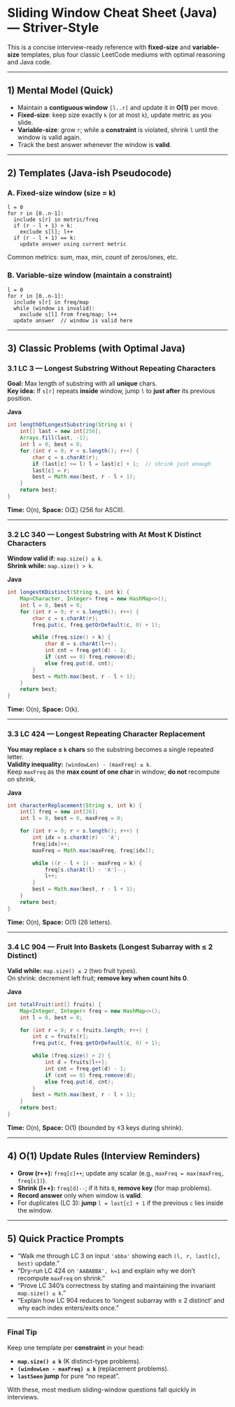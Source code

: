 # Sliding Window Cheat Sheet (Java) — Striver-Style

This is a concise interview-ready reference with **fixed-size** and **variable-size** templates, plus four classic LeetCode mediums with optimal reasoning and Java code.

---

## 1) Mental Model (Quick)
- Maintain a **contiguous window** `[l..r]` and update it in **O(1)** per move.
- **Fixed-size**: keep size exactly `k` (or at most `k`), update metric as you slide.
- **Variable-size**: grow `r`; while a **constraint** is violated, shrink `l` until the window is valid again.
- Track the best answer whenever the window is **valid**.

---

## 2) Templates (Java-ish Pseudocode)

### A. Fixed-size window (size = k)
```text
l = 0
for r in [0..n-1]:
  include s[r] in metric/freq
  if (r - l + 1) > k:
    exclude s[l]; l++
  if (r - l + 1) == k:
    update answer using current metric
```

Common metrics: sum, max, min, count of zeros/ones, etc.

### B. Variable-size window (maintain a constraint)
```text
l = 0
for r in [0..n-1]:
  include s[r] in freq/map
  while (window is invalid):
    exclude s[l] from freq/map; l++
  update answer  // window is valid here
```

---

## 3) Classic Problems (with Optimal Java)

### 3.1 LC 3 — Longest Substring Without Repeating Characters
**Goal:** Max length of substring with all **unique** chars.  
**Key idea:** If `s[r]` repeats **inside** window, jump `l` to **just after** its previous position.

**Java**
```java
int lengthOfLongestSubstring(String s) {
    int[] last = new int[256];
    Arrays.fill(last, -1);
    int l = 0, best = 0;
    for (int r = 0; r < s.length(); r++) {
        char c = s.charAt(r);
        if (last[c] >= l) l = last[c] + 1;  // shrink just enough
        last[c] = r;
        best = Math.max(best, r - l + 1);
    }
    return best;
}
```
**Time:** O(n), **Space:** O(Σ) (256 for ASCII).

---

### 3.2 LC 340 — Longest Substring with **At Most K Distinct** Characters
**Window valid if:** `map.size() ≤ k`.  
**Shrink while:** `map.size() > k`.

**Java**
```java
int longestKDistinct(String s, int k) {
    Map<Character, Integer> freq = new HashMap<>();
    int l = 0, best = 0;
    for (int r = 0; r < s.length(); r++) {
        char c = s.charAt(r);
        freq.put(c, freq.getOrDefault(c, 0) + 1);

        while (freq.size() > k) {
            char d = s.charAt(l++);
            int cnt = freq.get(d) - 1;
            if (cnt == 0) freq.remove(d);
            else freq.put(d, cnt);
        }
        best = Math.max(best, r - l + 1);
    }
    return best;
}
```
**Time:** O(n), **Space:** O(k).

---

### 3.3 LC 424 — Longest Repeating Character Replacement
**You may replace ≤ `k` chars** so the substring becomes a single repeated letter.  
**Validity inequality:** `(windowLen) - (maxFreq) ≤ k`.  
Keep `maxFreq` as the **max count of one char** in window; **do not** recompute on shrink.

**Java**
```java
int characterReplacement(String s, int k) {
    int[] freq = new int[26];
    int l = 0, best = 0, maxFreq = 0;

    for (int r = 0; r < s.length(); r++) {
        int idx = s.charAt(r) - 'A';
        freq[idx]++;
        maxFreq = Math.max(maxFreq, freq[idx]);

        while ((r - l + 1) - maxFreq > k) {
            freq[s.charAt(l) - 'A']--;
            l++;
        }
        best = Math.max(best, r - l + 1);
    }
    return best;
}
```
**Time:** O(n), **Space:** O(1) (26 letters).

---

### 3.4 LC 904 — Fruit Into Baskets (Longest Subarray with ≤ 2 Distinct)
**Valid while:** `map.size() ≤ 2` (two fruit types).  
On shrink: decrement left fruit; **remove key when count hits 0**.

**Java**
```java
int totalFruit(int[] fruits) {
    Map<Integer, Integer> freq = new HashMap<>();
    int l = 0, best = 0;

    for (int r = 0; r < fruits.length; r++) {
        int c = fruits[r];
        freq.put(c, freq.getOrDefault(c, 0) + 1);

        while (freq.size() > 2) {
            int d = fruits[l++];
            int cnt = freq.get(d) - 1;
            if (cnt == 0) freq.remove(d);
            else freq.put(d, cnt);
        }
        best = Math.max(best, r - l + 1);
    }
    return best;
}
```
**Time:** O(n), **Space:** O(1) (bounded by ≤3 keys during shrink).

---

## 4) O(1) Update Rules (Interview Reminders)
- **Grow (r++):** `freq[c]++`; update any scalar (e.g., `maxFreq = max(maxFreq, freq[c])`).
- **Shrink (l++):** `freq[d]--`; if it hits `0`, **remove key** (for map problems).
- **Record answer** only when window is **valid**.
- For duplicates (LC 3): **jump** `l = last[c] + 1` if the previous `c` lies inside the window.

---

## 5) Quick Practice Prompts
- “Walk me through LC 3 on input `'abba'` showing each `(l, r, last[c], best)` update.”
- “Dry-run LC 424 on `'AABABBA', k=1` and explain why we don’t recompute `maxFreq` on shrink.”
- “Prove LC 340’s correctness by stating and maintaining the invariant `map.size() ≤ k`.”
- “Explain how LC 904 reduces to ‘longest subarray with ≤ 2 distinct’ and why each index enters/exits once.”

---

### Final Tip
Keep one template per **constraint** in your head:
- **`map.size() ≤ k`** (K distinct-type problems).
- **`(windowLen - maxFreq) ≤ k`** (replacement problems).
- **`lastSeen` jump** for pure “no repeat”.

With these, most medium sliding-window questions fall quickly in interviews.
